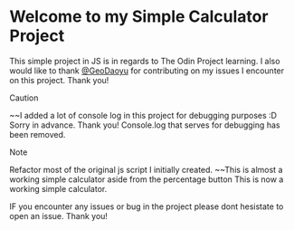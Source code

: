 # Welcome to my Simple Calculator Project

This simple project in JS is in regards to The Odin Project learning. 
I also would like to thank [@GeoDaoyu](https://github.com/GeoDaoyu) for contributing on my issues I encounter on this project. Thank you!

> [!CAUTION]
> ~~I added a lot of console log in this project for debugging purposes :D Sorry in advance. Thank you!
> Console.log that serves for debugging has been removed.

> [!NOTE]
> Refactor most of the original js script I initially created.
> ~~This is almost a working simple calculator aside from the percentage button
> This is now a working simple calculator.

IF you encounter any issues or bug in the project please dont hesistate to open an issue. Thank you!
